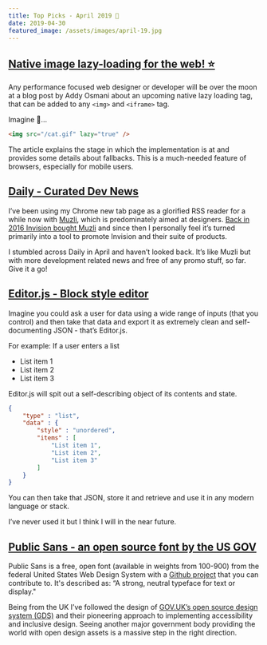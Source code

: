 ```yaml
---
title: Top Picks - April 2019 🚀
date: 2019-04-30
featured_image: /assets/images/april-19.jpg
---
```


## [Native image lazy-loading for the web! ⭐](https://addyosmani.com/blog/lazy-loading/)

Any performance focused web designer or developer will be over the moon at a blog post by Addy Osmani about an upcoming native lazy loading tag, that can be added to any `<img>` and `<iframe>` tag. 

Imagine 🚀… 

```html
<img src="/cat.gif" lazy="true" />
```

The article explains the stage in which the implementation is at and provides some details about fallbacks. This is a much-needed feature of browsers, especially for mobile users.  

## [Daily - Curated Dev News](https://www.dailynow.co/)

I’ve been using my Chrome new tab page as a glorified RSS reader for a while now with [Muzli](https://muz.li/), which is predominately aimed at designers. [Back in 2016 Invision bought Muzli](https://www.invisionapp.com/inside-design/invision-muzli/) and since then I personally feel it’s turned primarily into a tool to promote Invision and their suite of products. 

I stumbled across Daily in April and haven’t looked back. It’s like Muzli but with more development related news and free of any promo stuff, so far. Give it a go! 

## [Editor.js - Block style editor](https://editorjs.io/)

Imagine you could ask a user for data using a wide range of inputs (that you control) and then take that data and export it as extremely clean and self-documenting JSON - that’s Editor.js. 

For example: If a user enters a list

- List item 1 
- List item 2 
- List item 3
  
Editor.js will spit out a self-describing object of its contents and state.

```json
{
    "type" : "list",
    "data" : {
        "style" : "unordered",
        "items" : [
            "List item 1",
            "List item 2",
            "List item 3"
        ]
    }
}
```

You can then take that JSON, store it and retrieve and use it in any modern language or stack.

I’ve never used it but I think I will in the near future.


## [Public Sans - an open source font by the US GOV](https://github.com/uswds/public-sans)

Public Sans is a free, open font (available in weights from 100-900) from the federal United States Web Design System with a [Github project](https://github.com/uswds/public-sans) that you can contribute to. It's described as: “A strong, neutral typeface for text or display."

Being from the UK I’ve followed the design of [GOV.UK’s open source design system (GDS)](https://design-system.service.gov.uk/) and their pioneering approach to implementing accessibility and inclusive design. Seeing another major government body providing the world with open design assets is a massive step in the right direction. 
